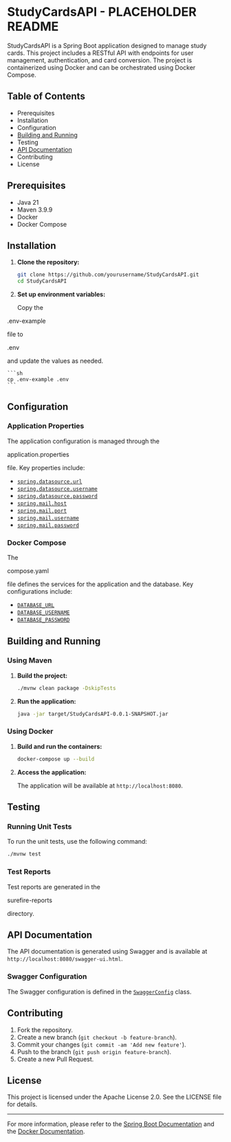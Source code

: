 # StudyCardsAPI - PLACEHOLDER README

StudyCardsAPI is a Spring Boot application designed to manage study cards. This project includes a RESTful API with endpoints for user management, authentication, and card conversion. The project is containerized using Docker and can be orchestrated using Docker Compose.

## Table of Contents

-   Prerequisites
-   Installation
-   Configuration
-   [Building and Running](#building-and-running)
-   Testing
-   [API Documentation](#api-documentation)
-   Contributing
-   License

## Prerequisites

-   Java 21
-   Maven 3.9.9
-   Docker
-   Docker Compose

## Installation

1. **Clone the repository:**

    ```sh
    git clone https://github.com/yourusername/StudyCardsAPI.git
    cd StudyCardsAPI
    ```

2. **Set up environment variables:**

    Copy the

.env-example

file to

.env

and update the values as needed.

    ```sh
    cp .env-example .env
    ```

## Configuration

### Application Properties

The application configuration is managed through the

application.properties

file. Key properties include:

-   [`spring.datasource.url`](command:_github.copilot.openSymbolFromReferences?%5B%22%22%2C%5B%7B%22uri%22%3A%7B%22scheme%22%3A%22file%22%2C%22authority%22%3A%22%22%2C%22path%22%3A%22%2Fhome%2Fgustavo%2FDevelopment%2FStudyCardsAPI%2Fsrc%2Fmain%2Fresources%2Fapplication.properties%22%2C%22query%22%3A%22%22%2C%22fragment%22%3A%22%22%7D%2C%22pos%22%3A%7B%22line%22%3A9%2C%22character%22%3A0%7D%7D%5D%2C%22cced0671-ddda-4365-b05a-37027f81521f%22%5D "Go to definition")
-   [`spring.datasource.username`](command:_github.copilot.openSymbolFromReferences?%5B%22%22%2C%5B%7B%22uri%22%3A%7B%22scheme%22%3A%22file%22%2C%22authority%22%3A%22%22%2C%22path%22%3A%22%2Fhome%2Fgustavo%2FDevelopment%2FStudyCardsAPI%2Fsrc%2Fmain%2Fresources%2Fapplication.properties%22%2C%22query%22%3A%22%22%2C%22fragment%22%3A%22%22%7D%2C%22pos%22%3A%7B%22line%22%3A10%2C%22character%22%3A0%7D%7D%5D%2C%22cced0671-ddda-4365-b05a-37027f81521f%22%5D "Go to definition")
-   [`spring.datasource.password`](command:_github.copilot.openSymbolFromReferences?%5B%22%22%2C%5B%7B%22uri%22%3A%7B%22scheme%22%3A%22file%22%2C%22authority%22%3A%22%22%2C%22path%22%3A%22%2Fhome%2Fgustavo%2FDevelopment%2FStudyCardsAPI%2Fsrc%2Fmain%2Fresources%2Fapplication.properties%22%2C%22query%22%3A%22%22%2C%22fragment%22%3A%22%22%7D%2C%22pos%22%3A%7B%22line%22%3A11%2C%22character%22%3A0%7D%7D%5D%2C%22cced0671-ddda-4365-b05a-37027f81521f%22%5D "Go to definition")
-   [`spring.mail.host`](command:_github.copilot.openSymbolFromReferences?%5B%22%22%2C%5B%7B%22uri%22%3A%7B%22scheme%22%3A%22file%22%2C%22authority%22%3A%22%22%2C%22path%22%3A%22%2Fhome%2Fgustavo%2FDevelopment%2FStudyCardsAPI%2Fsrc%2Fmain%2Fresources%2Fapplication.properties%22%2C%22query%22%3A%22%22%2C%22fragment%22%3A%22%22%7D%2C%22pos%22%3A%7B%22line%22%3A34%2C%22character%22%3A0%7D%7D%5D%2C%22cced0671-ddda-4365-b05a-37027f81521f%22%5D "Go to definition")
-   [`spring.mail.port`](command:_github.copilot.openSymbolFromReferences?%5B%22%22%2C%5B%7B%22uri%22%3A%7B%22scheme%22%3A%22file%22%2C%22authority%22%3A%22%22%2C%22path%22%3A%22%2Fhome%2Fgustavo%2FDevelopment%2FStudyCardsAPI%2Fsrc%2Fmain%2Fresources%2Fapplication.properties%22%2C%22query%22%3A%22%22%2C%22fragment%22%3A%22%22%7D%2C%22pos%22%3A%7B%22line%22%3A35%2C%22character%22%3A0%7D%7D%5D%2C%22cced0671-ddda-4365-b05a-37027f81521f%22%5D "Go to definition")
-   [`spring.mail.username`](command:_github.copilot.openSymbolFromReferences?%5B%22%22%2C%5B%7B%22uri%22%3A%7B%22scheme%22%3A%22file%22%2C%22authority%22%3A%22%22%2C%22path%22%3A%22%2Fhome%2Fgustavo%2FDevelopment%2FStudyCardsAPI%2Fsrc%2Fmain%2Fresources%2Fapplication.properties%22%2C%22query%22%3A%22%22%2C%22fragment%22%3A%22%22%7D%2C%22pos%22%3A%7B%22line%22%3A36%2C%22character%22%3A0%7D%7D%5D%2C%22cced0671-ddda-4365-b05a-37027f81521f%22%5D "Go to definition")
-   [`spring.mail.password`](command:_github.copilot.openSymbolFromReferences?%5B%22%22%2C%5B%7B%22uri%22%3A%7B%22scheme%22%3A%22file%22%2C%22authority%22%3A%22%22%2C%22path%22%3A%22%2Fhome%2Fgustavo%2FDevelopment%2FStudyCardsAPI%2Fsrc%2Fmain%2Fresources%2Fapplication.properties%22%2C%22query%22%3A%22%22%2C%22fragment%22%3A%22%22%7D%2C%22pos%22%3A%7B%22line%22%3A37%2C%22character%22%3A0%7D%7D%5D%2C%22cced0671-ddda-4365-b05a-37027f81521f%22%5D "Go to definition")

### Docker Compose

The

compose.yaml

file defines the services for the application and the database. Key configurations include:

-   [`DATABASE_URL`](command:_github.copilot.openSymbolFromReferences?%5B%22%22%2C%5B%7B%22uri%22%3A%7B%22scheme%22%3A%22file%22%2C%22authority%22%3A%22%22%2C%22path%22%3A%22%2Fhome%2Fgustavo%2FDevelopment%2FStudyCardsAPI%2Fcompose.yaml%22%2C%22query%22%3A%22%22%2C%22fragment%22%3A%22%22%7D%2C%22pos%22%3A%7B%22line%22%3A9%2C%22character%22%3A6%7D%7D%2C%7B%22uri%22%3A%7B%22scheme%22%3A%22file%22%2C%22authority%22%3A%22%22%2C%22path%22%3A%22%2Fhome%2Fgustavo%2FDevelopment%2FStudyCardsAPI%2Fsrc%2Fmain%2Fresources%2Fapplication.properties%22%2C%22query%22%3A%22%22%2C%22fragment%22%3A%22%22%7D%2C%22pos%22%3A%7B%22line%22%3A9%2C%22character%22%3A24%7D%7D%5D%2C%22cced0671-ddda-4365-b05a-37027f81521f%22%5D "Go to definition")
-   [`DATABASE_USERNAME`](command:_github.copilot.openSymbolFromReferences?%5B%22%22%2C%5B%7B%22uri%22%3A%7B%22scheme%22%3A%22file%22%2C%22authority%22%3A%22%22%2C%22path%22%3A%22%2Fhome%2Fgustavo%2FDevelopment%2FStudyCardsAPI%2Fcompose.yaml%22%2C%22query%22%3A%22%22%2C%22fragment%22%3A%22%22%7D%2C%22pos%22%3A%7B%22line%22%3A10%2C%22character%22%3A6%7D%7D%2C%7B%22uri%22%3A%7B%22scheme%22%3A%22file%22%2C%22authority%22%3A%22%22%2C%22path%22%3A%22%2Fhome%2Fgustavo%2FDevelopment%2FStudyCardsAPI%2Fsrc%2Fmain%2Fresources%2Fapplication.properties%22%2C%22query%22%3A%22%22%2C%22fragment%22%3A%22%22%7D%2C%22pos%22%3A%7B%22line%22%3A10%2C%22character%22%3A29%7D%7D%5D%2C%22cced0671-ddda-4365-b05a-37027f81521f%22%5D "Go to definition")
-   [`DATABASE_PASSWORD`](command:_github.copilot.openSymbolFromReferences?%5B%22%22%2C%5B%7B%22uri%22%3A%7B%22scheme%22%3A%22file%22%2C%22authority%22%3A%22%22%2C%22path%22%3A%22%2Fhome%2Fgustavo%2FDevelopment%2FStudyCardsAPI%2Fcompose.yaml%22%2C%22query%22%3A%22%22%2C%22fragment%22%3A%22%22%7D%2C%22pos%22%3A%7B%22line%22%3A11%2C%22character%22%3A6%7D%7D%2C%7B%22uri%22%3A%7B%22scheme%22%3A%22file%22%2C%22authority%22%3A%22%22%2C%22path%22%3A%22%2Fhome%2Fgustavo%2FDevelopment%2FStudyCardsAPI%2Fsrc%2Fmain%2Fresources%2Fapplication.properties%22%2C%22query%22%3A%22%22%2C%22fragment%22%3A%22%22%7D%2C%22pos%22%3A%7B%22line%22%3A11%2C%22character%22%3A29%7D%7D%5D%2C%22cced0671-ddda-4365-b05a-37027f81521f%22%5D "Go to definition")

## Building and Running

### Using Maven

1. **Build the project:**

    ```sh
    ./mvnw clean package -DskipTests
    ```

2. **Run the application:**

    ```sh
    java -jar target/StudyCardsAPI-0.0.1-SNAPSHOT.jar
    ```

### Using Docker

1. **Build and run the containers:**

    ```sh
    docker-compose up --build
    ```

2. **Access the application:**

    The application will be available at `http://localhost:8080`.

## Testing

### Running Unit Tests

To run the unit tests, use the following command:

```sh
./mvnw test
```

### Test Reports

Test reports are generated in the

surefire-reports

directory.

## API Documentation

The API documentation is generated using Swagger and is available at `http://localhost:8080/swagger-ui.html`.

### Swagger Configuration

The Swagger configuration is defined in the [`SwaggerConfig`](command:_github.copilot.openSymbolInFile?%5B%7B%22scheme%22%3A%22file%22%2C%22authority%22%3A%22%22%2C%22path%22%3A%22%2Fhome%2Fgustavo%2FDevelopment%2FStudyCardsAPI%2Fsrc%2Fmain%2Fjava%2Fcom%2Fgorges%2Fstudycardsapi%2Fconfig%2FSwaggerConfig.java%22%2C%22query%22%3A%22%22%2C%22fragment%22%3A%22%22%7D%2C%22SwaggerConfig%22%2C%22cced0671-ddda-4365-b05a-37027f81521f%22%5D "/home/gustavo/Development/StudyCardsAPI/src/main/java/com/gorges/studycardsapi/config/SwaggerConfig.java") class.

## Contributing

1. Fork the repository.
2. Create a new branch (`git checkout -b feature-branch`).
3. Commit your changes (`git commit -am 'Add new feature'`).
4. Push to the branch (`git push origin feature-branch`).
5. Create a new Pull Request.

## License

This project is licensed under the Apache License 2.0. See the LICENSE file for details.

---

For more information, please refer to the [Spring Boot Documentation](https://spring.io/projects/spring-boot) and the [Docker Documentation](https://docs.docker.com/).
